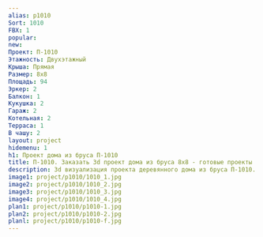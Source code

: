 ```yaml
---
alias: p1010
Sort: 1010
FBX: 1
popular: 
new: 
Проект: П-1010
Этажность: Двухэтажный
Крыша: Прямая
Размер: 8х8
Площадь: 94
Эркер: 2
Балкон: 1
Кукушка: 2
Гараж: 2
Котельная: 2
Терраса: 1
В чашу: 2
layout: project
hidemenu: 1
h1: Проект дома из бруса П-1010
title: П-1010. Заказать 3d проект дома из бруса 8х8 - готовые проекты
description: 3d визуализация проекта деревянного дома из бруса П-1010. Площадь 94 м2, размер 8х8. Вы можете внести любые изменения в проект.
image1: project/p1010/1010_1.jpg
image2: project/p1010/1010_2.jpg
image3: project/p1010/1010_3.jpg
image4: project/p1010/1010_4.jpg
plan1: project/p1010/p1010-1.jpg
plan2: project/p1010/p1010-2.jpg
planl: project/p1010/p1010-f.jpg
---
```

